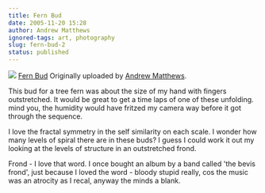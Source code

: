 ```yaml
---
title: Fern Bud
date: 2005-11-20 15:28
author: Andrew Matthews
ignored-tags: art, photography
slug: fern-bud-2
status: published
---
```


[![](http://static.flickr.com/35/64935281_54c3767e83_m.jpg)](http://www.flickr.com/photos/aabs/64935281/ "photo sharing")
[Fern Bud](http://www.flickr.com/photos/aabs/64935281/)
Originally uploaded by [Andrew Matthews](http://www.flickr.com/people/aabs/).

This bud for a tree fern was about the size of my hand with fingers outstretched. It would be great to get a time laps of one of these unfolding. mind you, the humidity would have fritzed my camera way before it got through the sequence.

I love the fractal symmetry in the self similarity on each scale. I wonder how many levels of spiral there are in these buds? I guess I could work it out my looking at the levels of structure in an outstretched frond.

Frond - I love that word. I once bought an album by a band called 'the bevis frond', just because I loved the word - bloody stupid really, cos the music was an atrocity as I recal, anyway the minds a blank.
